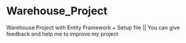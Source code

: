 # Warehouse_Project
Warehouse Project with Entity Framework + Setup file || You can give feedback and help me to improve my project
